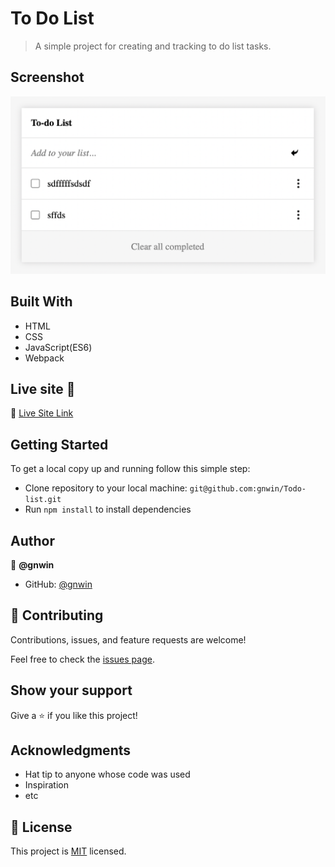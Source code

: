 # To Do List

> A simple project for creating and tracking to do list tasks.

## Screenshot

<img src="./src/assets/images/Screenshot 2022-03-30 at 2.44.58 AM.png">

## Built With

- HTML
- CSS
- JavaScript(ES6)
- Webpack

## Live site 🚀

🔗 [Live Site Link](https://gnwin.github.io/Todo-list/dist/index.html)

## Getting Started

To get a local copy up and running follow this simple step:

- Clone repository to your local machine: `git@github.com:gnwin/Todo-list.git`
- Run `npm install` to install dependencies


## Author

👤 **@gnwin**

- GitHub: [@gnwin](https://github.com/gnwin)


## 🤝 Contributing

Contributions, issues, and feature requests are welcome!

Feel free to check the [issues page](../../issues/).

## Show your support

Give a ⭐️ if you like this project!

## Acknowledgments

- Hat tip to anyone whose code was used
- Inspiration
- etc

## 📝 License

This project is [MIT](./LICENSE) licensed.
